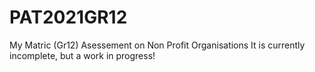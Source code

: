 # PAT2021GR12
My Matric (Gr12) Asessement on Non Profit Organisations
It is currently incomplete, but a work in progress!
